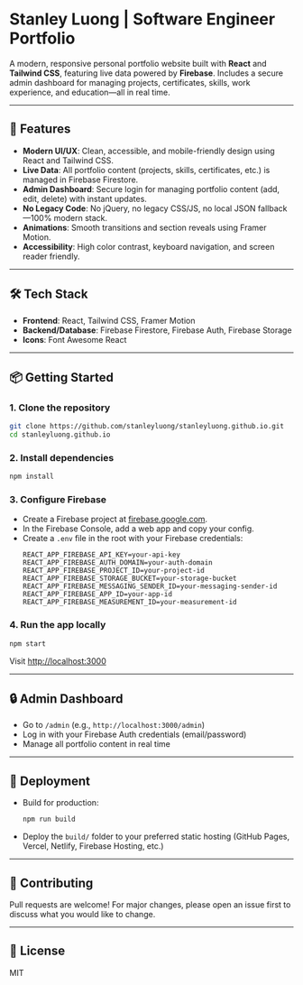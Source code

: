 # Stanley Luong | Software Engineer Portfolio

A modern, responsive personal portfolio website built with **React** and **Tailwind CSS**, featuring live data powered by **Firebase**. Includes a secure admin dashboard for managing projects, certificates, skills, work experience, and education—all in real time.

---

## 🚀 Features

- **Modern UI/UX**: Clean, accessible, and mobile-friendly design using React and Tailwind CSS.
- **Live Data**: All portfolio content (projects, skills, certificates, etc.) is managed in Firebase Firestore.
- **Admin Dashboard**: Secure login for managing portfolio content (add, edit, delete) with instant updates.
- **No Legacy Code**: No jQuery, no legacy CSS/JS, no local JSON fallback—100% modern stack.
- **Animations**: Smooth transitions and section reveals using Framer Motion.
- **Accessibility**: High color contrast, keyboard navigation, and screen reader friendly.

---

## 🛠️ Tech Stack

- **Frontend**: React, Tailwind CSS, Framer Motion
- **Backend/Database**: Firebase Firestore, Firebase Auth, Firebase Storage
- **Icons**: Font Awesome React

---

## 📦 Getting Started

### 1. **Clone the repository**
```bash
git clone https://github.com/stanleyluong/stanleyluong.github.io.git
cd stanleyluong.github.io
```

### 2. **Install dependencies**
```bash
npm install
```

### 3. **Configure Firebase**
- Create a Firebase project at [firebase.google.com](https://firebase.google.com/).
- In the Firebase Console, add a web app and copy your config.
- Create a `.env` file in the root with your Firebase credentials:
  ```env
  REACT_APP_FIREBASE_API_KEY=your-api-key
  REACT_APP_FIREBASE_AUTH_DOMAIN=your-auth-domain
  REACT_APP_FIREBASE_PROJECT_ID=your-project-id
  REACT_APP_FIREBASE_STORAGE_BUCKET=your-storage-bucket
  REACT_APP_FIREBASE_MESSAGING_SENDER_ID=your-messaging-sender-id
  REACT_APP_FIREBASE_APP_ID=your-app-id
  REACT_APP_FIREBASE_MEASUREMENT_ID=your-measurement-id
  ```

### 4. **Run the app locally**
```bash
npm start
```
Visit [http://localhost:3000](http://localhost:3000)

---

## 🔒 Admin Dashboard
- Go to `/admin` (e.g., `http://localhost:3000/admin`)
- Log in with your Firebase Auth credentials (email/password)
- Manage all portfolio content in real time

---

## 🚀 Deployment
- Build for production:
  ```bash
  npm run build
  ```
- Deploy the `build/` folder to your preferred static hosting (GitHub Pages, Vercel, Netlify, Firebase Hosting, etc.)

---

## 🤝 Contributing
Pull requests are welcome! For major changes, please open an issue first to discuss what you would like to change.

---

## 📄 License
MIT
